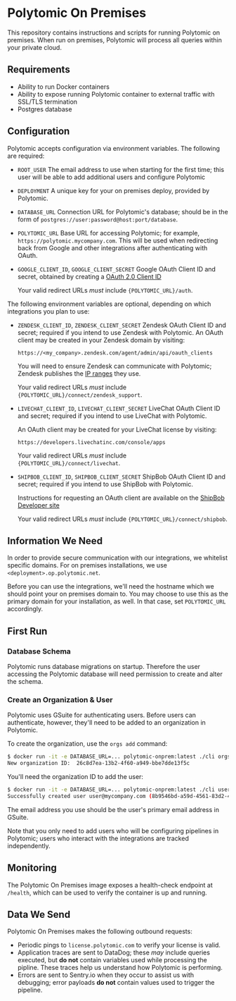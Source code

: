# Polytomic On Premises

This repository contains instructions and scripts for running Polytomic on premises. When run on premises, Polytomic will process all queries within your private cloud.

## Requirements

* Ability to run Docker containers
* Ability to expose running Polytomic container to external traffic with SSL/TLS termination
* Postgres database

## Configuration

Polytomic accepts configuration via environment variables. The following are required:

* `ROOT_USER`
  The email address to use when starting for the first time; this user will be able to add additional users and configure Polytomic

* `DEPLOYMENT`
  A unique key for your on premises deploy, provided by Polytomic.

* `DATABASE_URL`
  Connection URL for Polytomic's database; should be in the form of `postgres://user:password@host:port/database`.

* `POLYTOMIC_URL`
  Base URL for accessing Polytomic; for example, `https://polytomic.mycompany.com`. This will be used when redirecting back from Google and other integrations after authenticating with OAuth.

* `GOOGLE_CLIENT_ID`, `GOOGLE_CLIENT_SECRET`
  Google OAuth Client ID and secret, obtained by creating a [OAuth 2.0 Client ID](https://console.developers.google.com/apis/credentials)

  Your valid redirect URLs *must* include `{POLYTOMIC_URL}/auth`.

The following environment variables are optional, depending on which integrations you plan to use:

* `ZENDESK_CLIENT_ID`, `ZENDESK_CLIENT_SECRET`
  Zendesk OAuth Client ID and secret; required if you intend to use Zendesk with Polytomic. An OAuth client may be created in your Zendesk domain by visiting:

  `https://<my_company>.zendesk.com/agent/admin/api/oauth_clients`

  You will need to ensure Zendesk can communicate with Polytomic; Zendesk publishes the [IP ranges](https://support.zendesk.com/hc/en-us/articles/203660846) they use.

  Your valid redirect URLs *must* include `{POLYTOMIC_URL}/connect/zendesk_support`.

* `LIVECHAT_CLIENT_ID`, `LIVECHAT_CLIENT_SECRET`
  LiveChat OAuth Client ID and secret; required if you intend to use LiveChat with Polytomic.

  An OAuth client may be created for your LiveChat license by visiting:

  `https://developers.livechatinc.com/console/apps`

  Your valid redirect URLs *must* include `{POLYTOMIC_URL}/connect/livechat`.

* `SHIPBOB_CLIENT_ID`, `SHIPBOB_CLIENT_SECRET`
  ShipBob OAuth Client ID and secret; required if you intend to use ShipBob with Polytomic.

  Instructions for requesting an OAuth client are available on the [ShipBob Developer site](https://developer.shipbob.com/auth)

  Your valid redirect URLs *must* include `{POLYTOMIC_URL}/connect/shipbob`.

## Information We Need

In order to provide secure communication with our integrations, we whitelist specific domains. For on premises installations, we use `<deployment>.op.polytomic.net`.

Before you can use the integrations, we'll need the hostname which we should point your on premises domain to. You may choose to use this as the primary domain for your installation, as well. In that case, set `POLYTOMIC_URL` accordingly.

## First Run

### Database Schema

Polytomic runs database migrations on startup. Therefore the user accessing the Polytomic database will need permission to create and alter the schema.

### Create an Organization & User

Polytomic uses GSuite for authenticating users. Before users can authenticate, however, they'll need to be added to an organization in Polytomic.

To create the organization, use the `orgs add` command:

```bash
$ docker run -it -e DATABASE_URL=... polytomic-onprem:latest ./cli orgs add -n "My Company"
New organization ID:  26c8d7ea-13b2-4f60-a949-bbe7dde13f5c
```

You'll need the organization ID to add the user: 

```bash
$ docker run -it -e DATABASE_URL=... polytomic-onprem:latest ./cli users add -o 26c8d7ea-13b2-4f60-a949-bbe7dde13f5c -e user@mycompany.com
Successfully created user user@mycompany.com (8b9546bd-a59d-4561-83d2-428432dfed99)
```

The email address you use should be the user's primary email address in GSuite.

Note that you only need to add users who will be configuring pipelines in Polytomic; users who interact with the integrations are tracked independently.

## Monitoring

The Polytomic On Premises image exposes a health-check endpoint at `/health`, which can be used to verify the container is up and running.

## Data We Send

Polytomic On Premises makes the following outbound requests:

* Periodic pings to `license.polytomic.com` to verify your license is valid.
* Application traces are sent to DataDog; these *may* include queries executed, but **do not** contain variables used while processing the pipline. These traces help us understand how Polytomic is performing.
* Errors are sent to Sentry.io when they occur to assist us with debugging; error payloads **do not** contain values used to trigger the pipeline.
